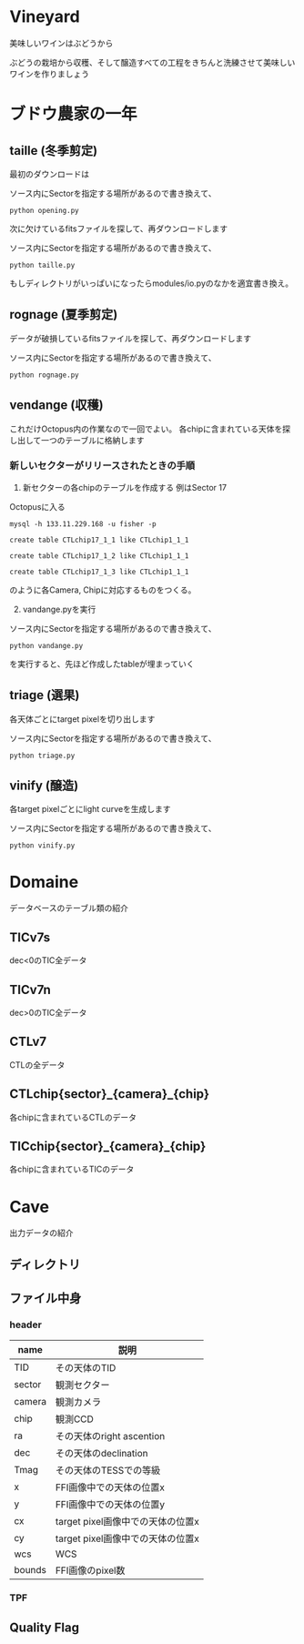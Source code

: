 # Vineyard
美味しいワインはぶどうから

ぶどうの栽培から収穫、そして醸造すべての工程をきちんと洗練させて美味しいワインを作りましょう



# ブドウ農家の一年

## taille (冬季剪定)
最初のダウンロードは

ソース内にSectorを指定する場所があるので書き換えて、

`python opening.py`

次に欠けているfitsファイルを探して、再ダウンロードします

ソース内にSectorを指定する場所があるので書き換えて、

`python taille.py`

もしディレクトリがいっぱいになったらmodules/io.pyのなかを適宜書き換え。

## rognage (夏季剪定)
データが破損しているfitsファイルを探して、再ダウンロードします

ソース内にSectorを指定する場所があるので書き換えて、

`python rognage.py`

## vendange (収穫)

これだけOctopus内の作業なので一回でよい。
各chipに含まれている天体を探し出して一つのテーブルに格納します

### 新しいセクターがリリースされたときの手順

1.  新セクターの各chipのテーブルを作成する 例はSector 17

Octopusに入る

`mysql -h 133.11.229.168 -u fisher -p`

`create table CTLchip17_1_1 like CTLchip1_1_1`

`create table CTLchip17_1_2 like CTLchip1_1_1`

`create table CTLchip17_1_3 like CTLchip1_1_1`

のように各Camera, Chipに対応するものをつくる。

2. vandange.pyを実行

ソース内にSectorを指定する場所があるので書き換えて、

`python vandange.py`

を実行すると、先ほど作成したtableが埋まっていく

## triage (選果)
各天体ごとにtarget pixelを切り出します

ソース内にSectorを指定する場所があるので書き換えて、

`python triage.py`

## vinify (醸造)
各target pixelごとにlight curveを生成します

ソース内にSectorを指定する場所があるので書き換えて、

`python vinify.py`

# Domaine
データベースのテーブル類の紹介

## TICv7s
dec<0のTIC全データ

## TICv7n
dec>0のTIC全データ

## CTLv7
CTLの全データ

## CTLchip{sector}\_{camera}\_{chip}
各chipに含まれているCTLのデータ

## TICchip{sector}\_{camera}\_{chip}
各chipに含まれているTICのデータ

# Cave
出力データの紹介

## ディレクトリ

## ファイル中身

### header
| name | 説明 |
----|----
| TID | その天体のTID |
| sector | 観測セクター |
| camera | 観測カメラ |
| chip | 観測CCD |
| ra | その天体のright ascention |
| dec | その天体のdeclination |
| Tmag | その天体のTESSでの等級 |
| x | FFI画像中での天体の位置x |
| y | FFI画像中での天体の位置y |
| cx | target pixel画像中での天体の位置x |
| cy | target pixel画像中での天体の位置x |
| wcs | WCS |
| bounds | FFI画像のpixel数 |

### TPF


## Quality Flag
